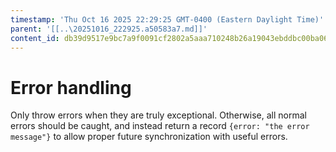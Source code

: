 ```yaml
---
timestamp: 'Thu Oct 16 2025 22:29:25 GMT-0400 (Eastern Daylight Time)'
parent: '[[..\20251016_222925.a50583a7.md]]'
content_id: db39d9517e9bc7a9f0091cf2802a5aaa710248b26a19043ebddbc00ba067bc70
---
```


# Error handling

Only throw errors when they are truly exceptional. Otherwise, all normal errors should be caught, and instead return a record `{error: "the error message"}` to allow proper future synchronization with useful errors.
